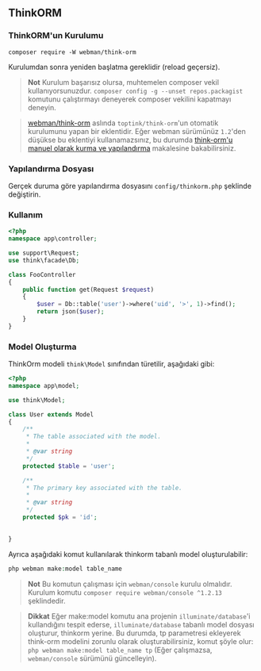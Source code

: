 ## ThinkORM

### ThinkORM'un Kurulumu

`composer require -W webman/think-orm`

Kurulumdan sonra yeniden başlatma gereklidir (reload geçersiz).

> **Not**
> Kurulum başarısız olursa, muhtemelen composer vekil kullanıyorsunuzdur. `composer config -g --unset repos.packagist` komutunu çalıştırmayı deneyerek composer vekilini kapatmayı deneyin.

> [webman/think-orm](https://www.workerman.net/plugin/14) aslında `toptink/think-orm`'un otomatik kurulumunu yapan bir eklentidir. Eğer webman sürümünüz `1.2`'den düşükse bu eklentiyi kullanamazsınız, bu durumda [think-orm'u manuel olarak kurma ve yapılandırma](https://www.workerman.net/a/1289) makalesine bakabilirsiniz.

### Yapılandırma Dosyası
Gerçek duruma göre yapılandırma dosyasını `config/thinkorm.php` şeklinde değiştirin.

### Kullanım

```php
<?php
namespace app\controller;

use support\Request;
use think\facade\Db;

class FooController
{
    public function get(Request $request)
    {
        $user = Db::table('user')->where('uid', '>', 1)->find();
        return json($user);
    }
}
```

### Model Oluşturma

ThinkOrm modeli `think\Model` sınıfından türetilir, aşağıdaki gibi:

```php
<?php
namespace app\model;

use think\Model;

class User extends Model
{
    /**
     * The table associated with the model.
     *
     * @var string
     */
    protected $table = 'user';

    /**
     * The primary key associated with the table.
     *
     * @var string
     */
    protected $pk = 'id';

    
}
```

Ayrıca aşağıdaki komut kullanılarak thinkorm tabanlı model oluşturulabilir:

```php
php webman make:model table_name
```

> **Not**
> Bu komutun çalışması için `webman/console` kurulu olmalıdır. Kurulum komutu `composer require webman/console ^1.2.13` şeklindedir.

> **Dikkat**
> Eğer make:model komutu ana projenin `illuminate/database`'i kullandığını tespit ederse, `illuminate/database` tabanlı model dosyası oluşturur, thinkorm yerine. Bu durumda, tp parametresi ekleyerek think-orm modelini zorunlu olarak oluşturabilirsiniz, komut şöyle olur: `php webman make:model table_name tp` (Eğer çalışmazsa, `webman/console` sürümünü güncelleyin).
